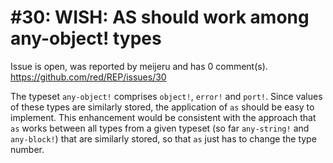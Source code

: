 
#30: WISH: AS should work among any-object! types
================================================================================
Issue is open, was reported by meijeru and has 0 comment(s).
<https://github.com/red/REP/issues/30>

The typeset `any-object!` comprises `object!`, `error!` and `port!`. Since values of these types are similarly stored, the application of `as` should be easy to implement. This enhancement would be consistent with the approach that `as` works between all types from a given typeset (so far `any-string!` and `any-block!`) that are similarly stored, so that `as` just has to change the type number.


